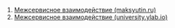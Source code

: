 1. [Межсервисное взаимодействие (maksyutin.ru)](https://maksyutin.ru/%D0%90%D1%80%D1%85%D0%B8%D1%82%D0%B5%D0%BA%D1%82%D1%83%D1%80%D0%B0%20%D0%9F%D0%9E/%D0%9C%D0%B5%D0%B6%D1%81%D0%B5%D1%80%D0%B2%D0%B8%D1%81%D0%BD%D0%BE%D0%B5%20%D0%B2%D0%B7%D0%B0%D0%B8%D0%BC%D0%BE%D0%B4%D0%B5%D0%B9%D1%81%D1%82%D0%B2%D0%B8%D0%B5/1.%20%D0%92%D0%B2%D0%B5%D0%B4%D0%B5%D0%BD%D0%B8%D0%B5/#_5)
2. [Межсервисное взаимодействие (university.ylab.io)](https://university.ylab.io/articles/tpost/j9l5xdbxs1-mezhservisnoe-vzaimodeistvie)
